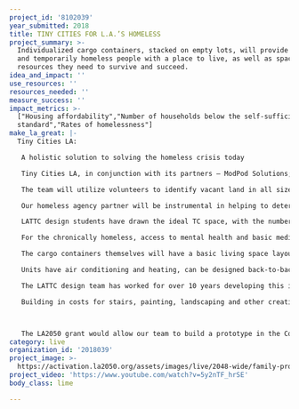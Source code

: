 ```yaml
---
project_id: '8102039'
year_submitted: 2018
title: TINY CITIES FOR L.A.’S HOMELESS
project_summary: >-
  Individualized cargo containers, stacked on empty lots, will provide chronic
  and temporarily homeless people with a place to live, as well as space for the
  resources they need to survive and succeed.
idea_and_impact: ''
use_resources: ''
resources_needed: ''
measure_success: ''
impact_metrics: >-
  ["Housing affordability","Number of households below the self-sufficiency
  standard","Rates of homelessness"]
make_la_great: |-
  Tiny Cities LA:

   A holistic solution to solving the homeless crisis today

   Tiny Cities LA, in conjunction with its partners — ModPod Solutions; Dept of Architecture & Design, Los Angeles Trade Technical College; and Nick Rasmussen, Executive Director of Family Promise of the South Bay — intends to build Tiny Cities (“TC’s”) throughout Los Angeles County.

   The team will utilize volunteers to identify vacant land in all sizes throughout the County, and to determine ownership. Small parcels that are geographically close to other vacant land would allow resources to be spread among the TC’s within close proximity of each other. Public transportation corridors, particularly LA Metro, are ideal building areas, and legislation pending in Sacramento relative to building along public transportation corridors may facilitate this project.

   Our homeless agency partner will be instrumental in helping to determine the homeless needs in each community: chronic? drug, alcohol, other mental illness? temporarily homeless families? need education or employment skills? skilled but without employment?

   LATTC design students have drawn the ideal TC space, with the number of residents on approximately ½ block equaling 96. Resources will fit the population, with nutritional food being primary in every community.

   For the chronically homeless, access to mental health and basic medical services are likely important. Families may need educational and vocational counseling, access to computers, and creative “maker-spaces.” All of these would be undertaken with experts in the field and with engaged community volunteers.

   The cargo containers themselves will have a basic living space layout; these can be modified easily for the number of people to be housed in a unit. Architectural students have developed vertical trellises, kinetic canopies for roof gardens, 3D printing recycled fences and tensegrity towers to create, identify and help the energy network in some of their designs. All TC’s will utilize renewable energy and sustainable solutions to the maximum extent possible.

   Units have air conditioning and heating, can be designed back-to-back or multi-layered to provide for more living space, and only have to be hooked up to water to be functional. Pumping the black water is the only on-going maintenance. Units on the ground floor will meet ADA accessibility standards.

   The LATTC design team has worked for over 10 years developing this idea, with partnerships in architecture, engineering and construction, as well as product manufacture.

   Building in costs for stairs, painting, landscaping and other creative aspects, it is estimated that 2 people could be housed for $100,000.



   The LA2050 grant would allow our team to build a prototype in the County that would clearly show the integrity of this concept. ModPod Solutions, the cargo container provider, will adapt its costs to assure that one resource unit and one housing unit can be built on the designated TC#1.
category: live
organization_id: '2018039'
project_image: >-
  https://activation.la2050.org/assets/images/live/2048-wide/family-promise-of-the-south-bay.jpg
project_video: 'https://www.youtube.com/watch?v=5y2nTF_hrSE'
body_class: lime

---
```

